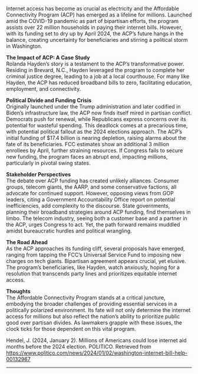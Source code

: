 Internet access has become as crucial as electricity and the Affordable Connectivity Program (ACP) has emerged as a lifeline for millions. Launched amid the COVID-19 pandemic as part of bipartisan efforts, the program assists over 22 million households in paying their internet bills. However, with its funding set to dry up by April 2024, the ACP’s future hangs in the balance, creating uncertainty for beneficiaries and stirring a political storm in Washington.

**The Impact of ACP: A Case Study**  
Rolanda Hayden’s story is a testament to the ACP’s transformative power. Residing in Brevard, N.C., Hayden leveraged the program to complete her criminal justice degree, leading to a job at a local courthouse. For many like Hayden, the ACP has reduced broadband bills to zero, facilitating education, employment, and connectivity.

**Political Divide and Funding Crisis**  
Originally launched under the Trump administration and later codified in Biden’s infrastructure law, the ACP now finds itself mired in partisan conflict. Democrats push for renewal, while Republicans express concerns over its potential for wasteful spending. This deadlock comes at a precarious time, with potential political fallout as the 2024 elections approach. The ACP’s initial funding of $17.4 billion is nearing depletion, raising alarms about the fate of its beneficiaries. FCC estimates show an additional 3 million enrollees by April, further straining resources. If Congress fails to secure new funding, the program faces an abrupt end, impacting millions, particularly in pivotal swing states.

**Stakeholder Perspectives**  
The debate over ACP funding has created unlikely alliances. Consumer groups, telecom giants, the AARP, and some conservative factions, all advocate for continued support. However, opposing views from GOP leaders, citing a Government Accountability Office report on potential inefficiencies, add complexity to the discourse. State governments, planning their broadband strategies around ACP funding, find themselves in limbo. The telecom industry, seeing both a customer base and a partner in the ACP, urges Congress to act. Yet, the path forward remains muddled amidst bureaucratic hurdles and political wrangling.

**The Road Ahead**  
As the ACP approaches its funding cliff, several proposals have emerged, ranging from tapping the FCC’s Universal Service Fund to imposing new charges on tech giants. Bipartisan agreement appears crucial, yet elusive. The program’s beneficiaries, like Hayden, watch anxiously, hoping for a resolution that transcends party lines and prioritizes equitable internet access.

**Thoughts**   
The Affordable Connectivity Program stands at a critical juncture, embodying the broader challenges of providing essential services in a politically polarized environment. Its fate will not only determine the internet access for millions but also reflect the nation’s ability to prioritize public good over partisan divides. As lawmakers grapple with these issues, the clock ticks for those dependent on this vital program.

Hendel, J. (2024, January 2). Millions of Americans could lose internet aid months before the 2024 election. POLITICO. Retrieved from https://www.politico.com/news/2024/01/02/washington-internet-bill-help-00132967

- - - - - -